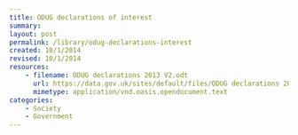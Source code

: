 ```yaml
---
title: ODUG declarations of interest
summary: 
layout: post
permalink: /library/odug-declarations-interest
created: 10/1/2014
revised: 10/1/2014
resources:
    - filename: ODUG declarations 2013 V2.odt
      url: https://data.gov.uk/sites/default/files/ODUG declarations 2013 V2.odt
      mimetype: application/vnd.oasis.opendocument.text
categories:
    - Society
    - Government
---
```


